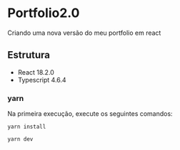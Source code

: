 # Portfolio2.0
Criando uma nova versão do meu portfolio em react

## Estrutura

* React 18.2.0
* Typescript 4.6.4

### yarn

Na primeira execução, execute os seguintes comandos:

`yarn install`

`yarn dev`
